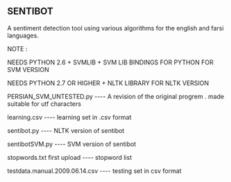 SENTIBOT
-------
A sentiment detection tool using various algorithms for the english and farsi languages.                         


NOTE :

NEEDS PYTHON 2.6 + SVMLIB + SVM LIB BINDINGS FOR PYTHON FOR SVM VERSION

NEEDS PYTHON 2.7 OR HIGHER + NLTK LIBRARY FOR NLTK VERSION


PERSIAN_SVM_UNTESTED.py	 ---- A revision of the original progrem . made suitable for utf characters

learning.csv	---- learning set in .csv format

sentibot.py	---- NLTK version of sentibot

sentibotSVM.py	---- SVM version of sentibot

stopwords.txt	first upload	---- stopword list

testdata.manual.2009.06.14.csv  ---- testing set in csv format


